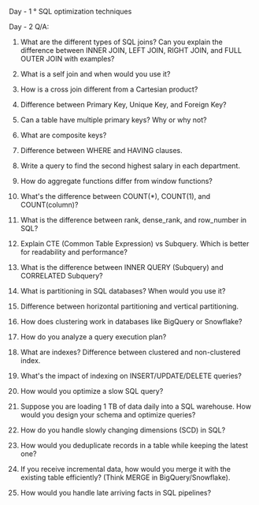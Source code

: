 Day - 1
° SQL optimization techniques 

Day - 2
Q/A:
1. What are the different types of SQL joins? Can you explain the difference between INNER JOIN, LEFT JOIN, RIGHT JOIN, and FULL OUTER JOIN with examples?

2. What is a self join and when would you use it?

3. How is a cross join different from a Cartesian product?

4. Difference between Primary Key, Unique Key, and Foreign Key?

5. Can a table have multiple primary keys? Why or why not?

6. What are composite keys?

7. Difference between WHERE and HAVING clauses.

8. Write a query to find the second highest salary in each department.

9. How do aggregate functions differ from window functions?

10. What's the difference between COUNT(*), COUNT(1), and COUNT(column)?

11. What is the difference between rank, dense_rank, and row_number in SQL?

12. Explain CTE (Common Table Expression) vs Subquery. Which is better for readability and performance?

13. What is the difference between INNER QUERY (Subquery) and CORRELATED Subquery?

14. What is partitioning in SQL databases? When would you use it?

15. Difference between horizontal partitioning and vertical partitioning.

16. How does clustering work in databases like BigQuery or Snowflake?

17. How do you analyze a query execution plan?

18. What are indexes? Difference between clustered and non-clustered index.

19. What's the impact of indexing on INSERT/UPDATE/DELETE queries?

20. How would you optimize a slow SQL query?

21. Suppose you are loading 1 TB of data daily into a SQL warehouse. How would you design your schema and optimize queries?

22. How do you handle slowly changing dimensions (SCD) in SQL?

23. How would you deduplicate records in a table while keeping the latest one?

24. If you receive incremental data, how would you merge it with the existing table efficiently? (Think MERGE in BigQuery/Snowflake).

25. How would you handle late arriving facts in SQL pipelines?


